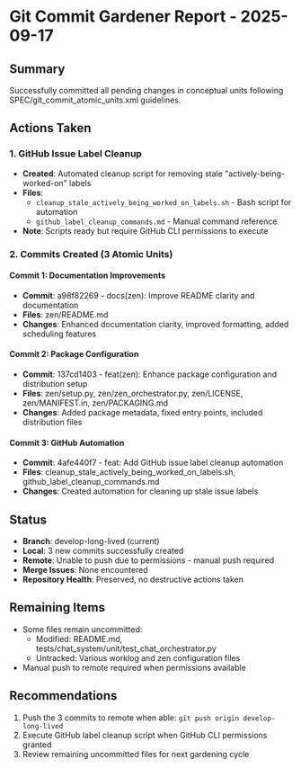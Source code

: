 # Git Commit Gardener Report - 2025-09-17

## Summary
Successfully committed all pending changes in conceptual units following SPEC/git_commit_atomic_units.xml guidelines.

## Actions Taken

### 1. GitHub Issue Label Cleanup
- **Created**: Automated cleanup script for removing stale "actively-being-worked-on" labels
- **Files**: 
  - `cleanup_stale_actively_being_worked_on_labels.sh` - Bash script for automation
  - `github_label_cleanup_commands.md` - Manual command reference
- **Note**: Scripts ready but require GitHub CLI permissions to execute

### 2. Commits Created (3 Atomic Units)

#### Commit 1: Documentation Improvements
- **Commit**: a98f82269 - docs(zen): Improve README clarity and documentation
- **Files**: zen/README.md
- **Changes**: Enhanced documentation clarity, improved formatting, added scheduling features

#### Commit 2: Package Configuration 
- **Commit**: 137cd1403 - feat(zen): Enhance package configuration and distribution setup
- **Files**: zen/setup.py, zen/zen_orchestrator.py, zen/LICENSE, zen/MANIFEST.in, zen/PACKAGING.md
- **Changes**: Added package metadata, fixed entry points, included distribution files

#### Commit 3: GitHub Automation
- **Commit**: 4afe440f7 - feat: Add GitHub issue label cleanup automation  
- **Files**: cleanup_stale_actively_being_worked_on_labels.sh, github_label_cleanup_commands.md
- **Changes**: Created automation for cleaning up stale issue labels

## Status
- **Branch**: develop-long-lived (current)
- **Local**: 3 new commits successfully created
- **Remote**: Unable to push due to permissions - manual push required
- **Merge Issues**: None encountered
- **Repository Health**: Preserved, no destructive actions taken

## Remaining Items
- Some files remain uncommitted:
  - Modified: README.md, tests/chat_system/unit/test_chat_orchestrator.py
  - Untracked: Various worklog and zen configuration files
- Manual push to remote required when permissions available

## Recommendations
1. Push the 3 commits to remote when able: `git push origin develop-long-lived`
2. Execute GitHub label cleanup script when GitHub CLI permissions granted
3. Review remaining uncommitted files for next gardening cycle